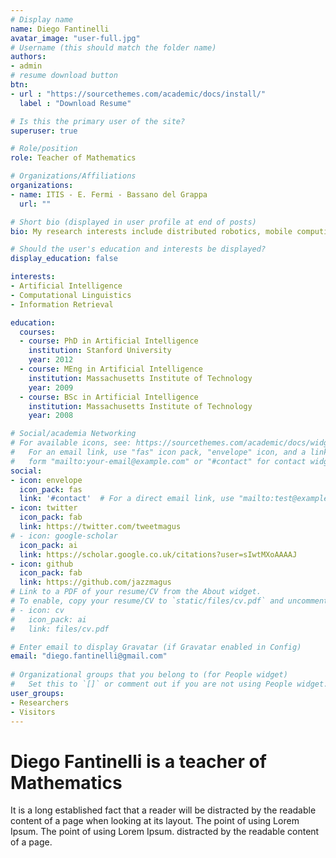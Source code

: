 ```yaml
---
# Display name
name: Diego Fantinelli
avatar_image: "user-full.jpg"
# Username (this should match the folder name)
authors:
- admin
# resume download button
btn:
- url : "https://sourcethemes.com/academic/docs/install/"
  label : "Download Resume"

# Is this the primary user of the site?
superuser: true

# Role/position
role: Teacher of Mathematics

# Organizations/Affiliations
organizations:
- name: ITIS - E. Fermi - Bassano del Grappa
  url: ""

# Short bio (displayed in user profile at end of posts)
bio: My research interests include distributed robotics, mobile computing and programmable matter.

# Should the user's education and interests be displayed?
display_education: false

interests:
- Artificial Intelligence
- Computational Linguistics
- Information Retrieval

education:
  courses:
  - course: PhD in Artificial Intelligence
    institution: Stanford University
    year: 2012
  - course: MEng in Artificial Intelligence
    institution: Massachusetts Institute of Technology
    year: 2009
  - course: BSc in Artificial Intelligence
    institution: Massachusetts Institute of Technology
    year: 2008

# Social/academia Networking
# For available icons, see: https://sourcethemes.com/academic/docs/widgets/#icons
#   For an email link, use "fas" icon pack, "envelope" icon, and a link in the
#   form "mailto:your-email@example.com" or "#contact" for contact widget.
social:
- icon: envelope
  icon_pack: fas
  link: '#contact'  # For a direct email link, use "mailto:test@example.org".
- icon: twitter
  icon_pack: fab
  link: https://twitter.com/tweetmagus
# - icon: google-scholar
  icon_pack: ai
  link: https://scholar.google.co.uk/citations?user=sIwtMXoAAAAJ
- icon: github
  icon_pack: fab
  link: https://github.com/jazzmagus
# Link to a PDF of your resume/CV from the About widget.
# To enable, copy your resume/CV to `static/files/cv.pdf` and uncomment the lines below.  
# - icon: cv
#   icon_pack: ai
#   link: files/cv.pdf

# Enter email to display Gravatar (if Gravatar enabled in Config)
email: "diego.fantinelli@gmail.com"
  
# Organizational groups that you belong to (for People widget)
#   Set this to `[]` or comment out if you are not using People widget.  
user_groups:
- Researchers
- Visitors
---
```


# **Diego Fantinelli** is a teacher of Mathematics

<!-- ![reviews](./static/img/certifacates.jpgg/certifacates.jpg) link not working -->

It is a long established fact that a reader will be distracted by the readable content of a page when looking at its layout. The point of using Lorem Ipsum. The point of using Lorem Ipsum. distracted by the readable content of a page.
